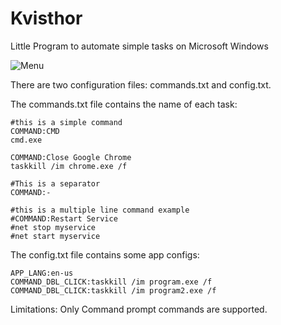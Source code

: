 # Kvisthor
Little Program to automate simple tasks on Microsoft Windows

![Menu](https://user-images.githubusercontent.com/60496134/154112016-cc0a8f0d-f781-4d9c-a0c5-bc68f8ea7aaa.png)

There are two configuration files: commands.txt and config.txt.

The commands.txt file contains the name of each task:
```
#this is a simple command
COMMAND:CMD
cmd.exe

COMMAND:Close Google Chrome
taskkill /im chrome.exe /f

#This is a separator
COMMAND:-

#this is a multiple line command example
#COMMAND:Restart Service
#net stop myservice
#net start myservice
```

The config.txt file contains some app configs:
```
APP_LANG:en-us
COMMAND_DBL_CLICK:taskkill /im program.exe /f
COMMAND_DBL_CLICK:taskkill /im program2.exe /f
```
Limitations: Only Command prompt commands are supported.

